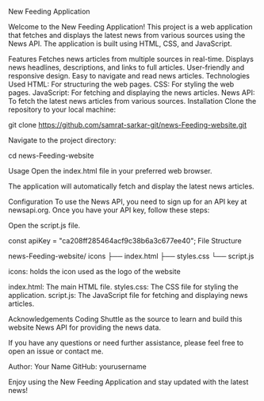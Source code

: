 New Feeding Application

Welcome to the New Feeding Application! This project is a web application that fetches and displays the latest news from various sources using the News API. The application is built using HTML, CSS, and JavaScript.

Features
Fetches news articles from multiple sources in real-time.
Displays news headlines, descriptions, and links to full articles.
User-friendly and responsive design.
Easy to navigate and read news articles.
Technologies Used
HTML: For structuring the web pages.
CSS: For styling the web pages.
JavaScript: For fetching and displaying the news articles.
News API: To fetch the latest news articles from various sources.
Installation
Clone the repository to your local machine:

git clone https://github.com/samrat-sarkar-git/news-Feeding-website.git

Navigate to the project directory:

cd news-Feeding-website

Usage
Open the index.html file in your preferred web browser.

The application will automatically fetch and display the latest news articles.

Configuration
To use the News API, you need to sign up for an API key at newsapi.org. Once you have your API key, follow these steps:

Open the script.js file.

const apiKey = "ca208ff285464acf9c38b6a3c677ee40";
File Structure

news-Feeding-website/
icons
├── index.html
├── styles.css
└── script.js

icons: holds the icon used as the logo of the website

index.html: The main HTML file.
styles.css: The CSS file for styling the application.
script.js: The JavaScript file for fetching and displaying news articles.

Acknowledgements
Coding Shuttle as the source to learn and build this website
News API for providing the news data.


If you have any questions or need further assistance, please feel free to open an issue or contact me.

Author: Your Name
GitHub: yourusername

Enjoy using the New Feeding Application and stay updated with the latest news!
